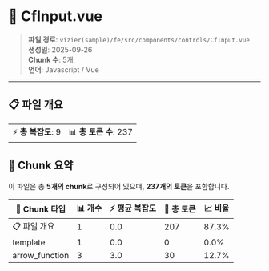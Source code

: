 # 📄 CfInput.vue

> **파일 경로**: `vizier(sample)/fe/src/components/controls/CfInput.vue`  
> **생성일**: 2025-09-26  
> **Chunk 수**: 5개  
> **언어**: Javascript / Vue
---


## 📋 파일 개요

| | |
|--|--|
| ⚡ **총 복잡도**: 9 | 📊 **총 토큰 수**: 237 |






## 🧩 Chunk 요약

이 파일은 총 **5개의 chunk**로 구성되어 있으며, **237개의 토큰**을 포함합니다.

| 🧩 Chunk 타입 | 📊 개수 | ⚡ 평균 복잡도 | 📝 총 토큰 | 📈 비율 |
|---------------|--------|-------------|----------|--------|
| 📋 파일 개요 | 1 | 0.0 | 207 | 87.3% |
| template | 1 | 0.0 | 0 | 0.0% |
| arrow_function | 3 | 3.0 | 30 | 12.7% |

